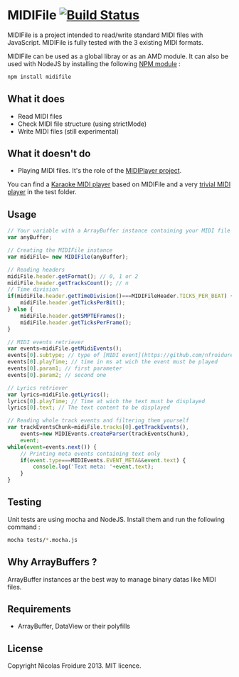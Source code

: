 MIDIFile [![Build Status](https://travis-ci.org/nfroidure/MIDIFile.png?branch=master)](https://travis-ci.org/nfroidure/MIDIFile)
============

MIDIFile is a project intended to read/write standard MIDI files with
 JavaScript. MIDIFile is fully tested with the 3 existing MIDI formats.

MIDIFile can be used as a global libray or as an AMD module. It can
 also be used with NodeJS by installing the following
  [NPM module](https://npmjs.org/package/midifile) :
```bash
npm install midifile
```

What it does
-------------
* Read MIDI files
* Check MIDI file structure (using strictMode)
*	Write MIDI files (still experimental)

What it doesn't do
-------------
*	Playing MIDI files. It's the role of the
 [MIDIPlayer project](https://github.com/nfroidure/MIDIPlayer).

You can find a [Karaoke MIDI player](http://midiwebkaraoke.com) based on
 MIDIFile and a very [trivial MIDI player](http://rest4.org/github/nfroidure/MIDIFile/master/tests/index.html)
 in the test folder.

Usage
-------------
```js
// Your variable with a ArrayBuffer instance containing your MIDI file
var anyBuffer;

// Creating the MIDIFile instance
var midiFile= new MIDIFile(anyBuffer);

// Reading headers
midiFile.header.getFormat(); // 0, 1 or 2
midiFile.header.getTracksCount(); // n
// Time division
if(midiFile.header.getTimeDivision()===MIDIFileHeader.TICKS_PER_BEAT) {
	midiFile.header.getTicksPerBit();
} else {
	midiFile.header.getSMPTEFrames();
	midiFile.header.getTicksPerFrame();
}

// MIDI events retriever
var events=midiFile.getMidiEvents();
events[0].subtype; // type of [MIDI event](https://github.com/nfroidure/MIDIFile/blob/master/src/MIDIEvents.js#L34)
events[0].playTime; // time in ms at wich the event must be played
events[0].param1; // first parameter
events[0].param2; // second one

// Lyrics retriever
var lyrics=midiFile.getLyrics();
lyrics[0].playTime; // Time at wich the text must be displayed
lyrics[0].text; // The text content to be displayed

// Reading whole track events and filtering them yourself
var trackEventsChunk=midiFile.tracks[0].getTrackEvents(),
	events=new MIDIEvents.createParser(trackEventsChunk),
	event;
while(event=events.next()) {
	// Printing meta events containing text only
	if(event.type===MIDIEvents.EVENT_META&&event.text) {
		console.log('Text meta: '+event.text);
	}
}
```

Testing
-------------
Unit tests are using mocha and NodeJS. Install them and run the following command :

```bash
mocha tests/*.mocha.js
```

Why ArrayBuffers ?
-------------
ArrayBuffer instances ar the best way to manage binary datas like MIDI files.

Requirements
-------------
* ArrayBuffer, DataView or their polyfills

License
-------
Copyright Nicolas Froidure 2013. MIT licence.
